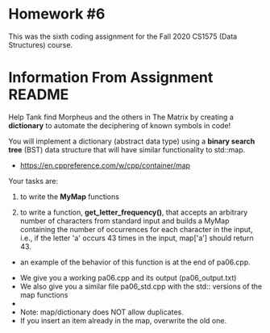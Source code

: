 # Homework #6

This was the sixth coding assignment for the Fall 2020 CS1575 (Data Structures) course.

# Information From Assignment README

Help Tank find Morpheus and the others in The Matrix by creating a **dictionary** to automate the deciphering of known symbols in code!

You will implement a dictionary (abstract data type) using a **binary search tree** (BST) data structure that will have similar functionality to std::map.
  - https://en.cppreference.com/w/cpp/container/map

Your tasks are:

1. to write the **MyMap** functions

2. to write a function, **get_letter_frequency()**, that accepts an arbitrary number of characters from standard input and builds a MyMap containing the number of occurrences for each character in the input, i.e., if the letter 'a' occurs 43 times in the input, map['a'] should return 43.
  - an example of the behavior of this function is at the end of pa06.cpp.

* We give you a working pa06.cpp and its output (pa06_output.txt)
* We also give you a similar file pa06_std.cpp with the std:: versions of the map functions
*
* Note: map/dictionary does NOT allow duplicates.
* If you insert an item already in the map, overwrite the old one.
